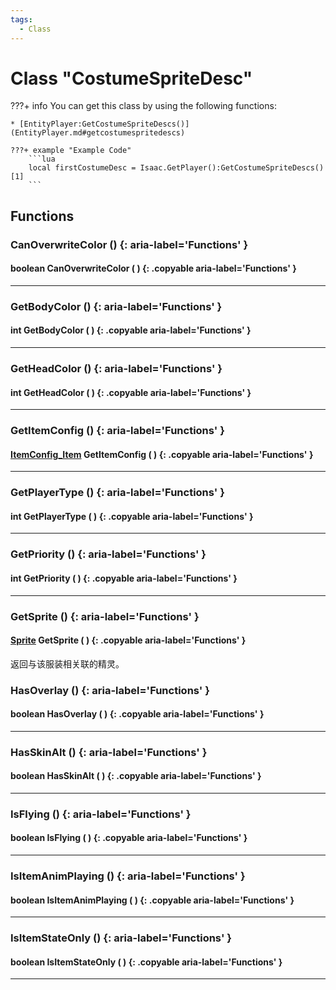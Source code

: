 ```yaml
---
tags:
  - Class
---
```

# Class "CostumeSpriteDesc"

???+ info
    You can get this class by using the following functions:

    * [EntityPlayer:GetCostumeSpriteDescs()](EntityPlayer.md#getcostumespritedescs)

    ???+ example "Example Code"
        ```lua
        local firstCostumeDesc = Isaac.GetPlayer():GetCostumeSpriteDescs()[1]
        ```
        
## Functions

### CanOverwriteColor () {: aria-label='Functions' }
#### boolean CanOverwriteColor ( ) {: .copyable aria-label='Functions' }

___
### GetBodyColor () {: aria-label='Functions' }
#### int GetBodyColor ( ) {: .copyable aria-label='Functions' }

___
### GetHeadColor () {: aria-label='Functions' }
#### int GetHeadColor ( ) {: .copyable aria-label='Functions' }

___
### GetItemConfig () {: aria-label='Functions' }
#### [ItemConfig_Item](ItemConfig_Item.md) GetItemConfig ( ) {: .copyable aria-label='Functions' }

___
### GetPlayerType () {: aria-label='Functions' }
#### int GetPlayerType ( ) {: .copyable aria-label='Functions' }

___
### GetPriority () {: aria-label='Functions' }
#### int GetPriority ( ) {: .copyable aria-label='Functions' }

___
### GetSprite () {: aria-label='Functions' }
#### [Sprite](Sprite.md) GetSprite ( ) {: .copyable aria-label='Functions' }
返回与该服装相关联的精灵。
### HasOverlay () {: aria-label='Functions' }
#### boolean HasOverlay ( ) {: .copyable aria-label='Functions' }

___
### HasSkinAlt () {: aria-label='Functions' }
#### boolean HasSkinAlt ( ) {: .copyable aria-label='Functions' }

___
### IsFlying () {: aria-label='Functions' }
#### boolean IsFlying ( ) {: .copyable aria-label='Functions' }

___
### IsItemAnimPlaying () {: aria-label='Functions' }
#### boolean IsItemAnimPlaying ( ) {: .copyable aria-label='Functions' }

___
### IsItemStateOnly () {: aria-label='Functions' }
#### boolean IsItemStateOnly ( ) {: .copyable aria-label='Functions' }

___